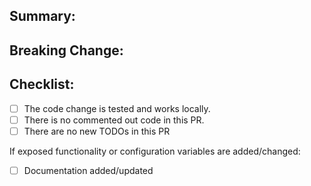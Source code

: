 ## Summary:

<!-- Brief summary of what your PR is about -->

## Breaking Change:

<!-- What is breaking and why we have to break it. Remove this section only if it was NOT a breaking change. -->

## Checklist:
  - [ ] The code change is tested and works locally.
  - [ ] There is no commented out code in this PR.
  - [ ] There are no new TODOs in this PR

If exposed functionality or configuration variables are added/changed:
  - [ ] Documentation added/updated
